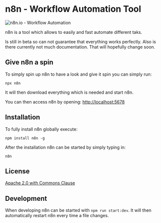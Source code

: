# n8n - Workflow Automation Tool

![n8n.io - Workflow Automation](https://n8n.io/n8n-logo.png)

n8n is a tool which allows to easily and fast automate different taks.

Is still in beta so can not guarantee that everything works perfectly. Also
is there currently not much documentation. That will hopefully change soon.


## Give n8n a spin

To simply spin up n8n to have a look and give it spin you can simply run:

```
npx n8n
```

It will then download everything which is needed and start n8n.

You can then access n8n by opening:
[http://localhost:5678](http://localhost:5678)


## Installation

To fully install n8n globally execute:

```
npm install n8n -g
```

After the installation n8n can be started by simply typing in:
```
n8n
```


## License

[Apache 2.0 with Commons Clause](LICENSE)


## Development

When developing n8n can be started with `npm run start:dev`.
It will then automatically restart n8n every time a file changes.
